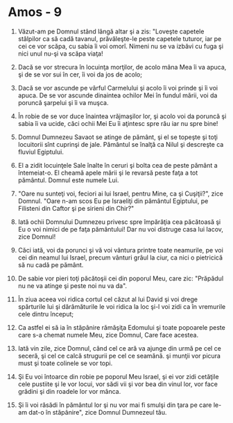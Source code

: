 # Amos - 9

1. Văzut-am pe Domnul stând lângă altar şi a zis: "Loveşte capetele stâlpilor ca să cadă tavanul, prăvăleşte-le peste capetele tuturor, iar pe cei ce vor scăpa, cu sabia îi voi omorî. Nimeni nu se va izbăvi cu fuga şi nici unul nu-şi va scăpa viaţa! 

2. Dacă se vor strecura în locuinţa morţilor, de acolo mâna Mea îi va apuca, şi de se vor sui în cer, îi voi da jos de acolo; 

3. Dacă se vor ascunde pe vârful Carmelului şi acolo îi voi prinde şi îi voi apuca. De se vor ascunde dinaintea ochilor Mei în fundul mării, voi da poruncă şarpelui şi îi va muşca. 

4. În robie de se vor duce înaintea vrăjmaşilor lor, şi acolo voi da poruncă şi sabia îi va ucide, căci ochii Mei Eu îi aţintesc spre rău iar nu spre bine! 

5. Domnul Dumnezeu Savaot se atinge de pământ, şi el se topeşte şi toţi locuitorii sînt cuprinşi de jale. Pământul se înalţă ca Nilul şi descreşte ca fluviul Egiptului. 

6. El a zidit locuinţele Sale înalte în ceruri şi bolta cea de peste pământ a întemeiat-o. El cheamă apele mării şi le revarsă peste faţa a tot pământul. Domnul este numele Lui. 

7. "Oare nu sunteţi voi, feciori ai lui Israel, pentru Mine, ca şi Cuşiţii?", zice Domnul. "Oare n-am scos Eu pe Israeliţi din pământul Egiptului, pe Filisteni din Caftor şi pe sirieni din Chir?" 

8. Iată ochii Domnului Dumnezeu privesc spre împărăţia cea păcătoasă şi Eu o voi nimici de pe faţa pământului! Dar nu voi distruge casa lui Iacov, zice Domnul! 

9. Căci iată, voi da porunci şi vă voi vântura printre toate neamurile, pe voi cei din neamul lui Israel, precum vânturi grâul la ciur, ca nici o pietricică să nu cadă pe pământ. 

10. De sabie vor pieri toţi păcătoşii cei din poporul Meu, care zic: "Prăpădul nu ne va atinge şi peste noi nu va da". 

11. În ziua aceea voi ridica cortul cel căzut al lui David şi voi drege spărturile lui şi dărâmăturile le voi ridica la loc şi-l voi zidi ca în vremurile cele dintru început; 

12. Ca astfel ei să ia în stăpânire rămăşiţa Edomului şi toate popoarele peste care s-a chemat numele Meu, zice Domnul, Care face acestea. 

13. Iată vin zile, zice Domnul, când cel ce ară va ajunge din urmă pe cel ce seceră, şi cel ce calcă strugurii pe cel ce seamănă. şi munţii vor picura must şi toate colinele se vor topi. 

14. Şi Eu voi întoarce din robie pe poporul Meu Israel, şi ei vor zidi cetăţile cele pustiite şi le vor locui, vor sădi vii şi vor bea din vinul lor, vor face grădini şi din roadele lor vor mânca. 

15. Şi îi voi răsădi în pământul lor şi nu vor mai fi smulşi din ţara pe care le-am dat-o în stăpânire", zice Domnul Dumnezeul tău. 

